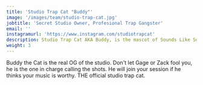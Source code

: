 ```yaml
---
title: 'Studio Trap Cat "Buddy"'
image: '/images/team/studio-trap-cat.jpg'
jobtitle: 'Secret Studio Owner, Profesional Trap Gangster'
email: ''
instagramurl: 'https://www.instagram.com/studiotrapcat'
description: Studio Trap Cat AKA Buddy, is the mascot of Sounds Like Soma in Philadelphia, PA
weight: 3
---
```


Buddy the Cat is the real OG of the studio. Don't let Gage or Zack fool you, he is the one in charge calling the shots. He will join your session if he thinks your music is worthy. THE official studio trap cat.
